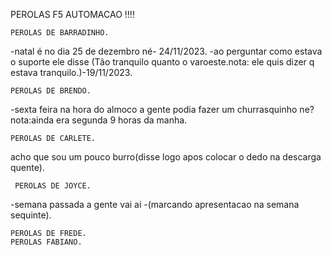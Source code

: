 PEROLAS F5 AUTOMACAO !!!!
     

    PEROLAS DE BARRADINHO.
-natal é no dia 25 de dezembro né- 24/11/2023.
-ao perguntar como estava o suporte ele disse (Tão tranquilo quanto o varoeste.nota: ele quis dizer q estava tranquilo.)-19/11/2023.

    PEROLAS DE BRENDO.
-sexta feira na hora do almoco a gente podia fazer um churrasquinho ne?nota:ainda era segunda 9 horas da manha.

    PEROLAS DE CARLETE.
acho que sou um pouco burro(disse logo apos colocar o dedo na descarga quente).

     PEROLAS DE JOYCE.
-semana passada a gente vai ai -(marcando apresentacao na semana sequinte).

    PEROLAS DE FREDE.
    PEROLAS FABIANO. 









  
